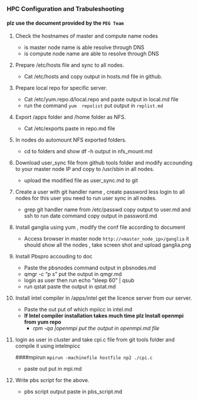 ### HPC Configuration and Trabuleshooting 
#### plz  use the document provided by the  ``` PEG Team ```  
1. Check the hostnames of master and compute name nodes 
	- is  master node name is able resolve through DNS
	- is compute node name are able to resolve through DNS
2. Prepare /etc/hosts file and sync to all nodes.
	- Cat /etc/hosts and copy output in hosts.md file in github.
3. Prepare local repo for specific server.
	- Cat /etc/yum.repo.d/local.repo and paste output in local.md file
	- run the command ``` yum  repolist ``` put output in ``` replist.md ```
4. Export /apps folder and /home folder as NFS.
	- Cat /etc/exports paste in repo.md file
5. In nodes do automount  NFS exported folders.
	- cd to folders and show df -h output in nfs_mount.md
6. Download user_sync file from github tools folder and modify accounding to your master node IP and copy to /usr/sbin  in all nodes.
	- upload the modified file as user_sync.md  to  git
7. Create a user with git handler name , create password less login to all nodes for this user you need to run user sync in all nodes.
	- grep git handler name from /etc/passwd copy output to user.md and ssh to <compute node> run date command copy output in password.md
8. Install ganglia using yum , modify the conf file according to document
	- Access browser in master node ``` http://<master_node_ip>/ganglia ```  it should show all the nodes , take screen shot and upload ganglia.png
9. Install Pbspro accouding to doc
	- Paste the pbsnodes command output in pbsnodes.md
	- qmgr -c “p s” put the output in qmgr.md
	- login as user then run echo “sleep 60” | qsub
	- run qstat paste the output in qstat.md
10. Install intel compiler in /apps/intel get the licence server from our server.
	- Paste the out put of which mpiicc in intel.md
	- **If  Intel compiler installation takes much time plz  Install openmpi  from yum repo**
		- *rpm -qa |openmpi put the output in openmpi.md file* 

11. login as user in cluster and take cpi.c file from git tools folder and compile it using intelmpicc

 	####mpirun
	``` mpirun -machinefile hostfile np2 ./cpi.c ```
	- paste out put in mpi.md

12. Write pbs script for the above.
	- pbs script output paste in pbs_script.md
